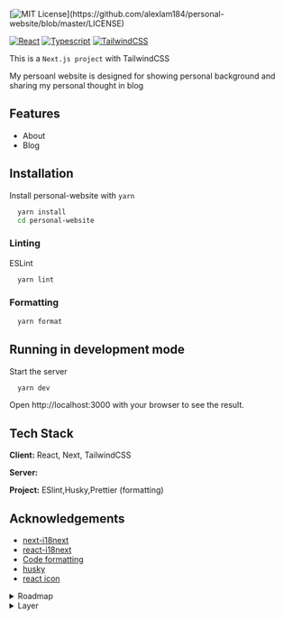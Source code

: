 [![MIT License](https://img.shields.io/apm/l/atomic-design-ui.svg?)](https://github.com/alexlam184/personal-website/blob/master/LICENSE)


[![React](https://img.shields.io/badge/React-20232A?style=for-the-badge&logo=react&logoColor=61DAFB)](https://reactjs.org/)
[![Typescript](https://img.shields.io/badge/TypeScript-007ACC?style=for-the-badge&logo=typescript&logoColor=white)](https://www.typescriptlang.org/)
[![TailwindCSS](https://img.shields.io/badge/Tailwind_CSS-38B2AC?style=for-the-badge&logo=tailwind-css&logoColor=white)](https://tailwindcss.com/)

This is a `Next.js project` with TailwindCSS 

My persoanl website is designed for showing personal background and sharing my personal thought in blog


## Features

- About
- Blog


## Installation

Install personal-website with `yarn`

```bash
  yarn install 
  cd personal-website
```

### Linting 

ESLint

```bash
  yarn lint
```

### Formatting

```bash
  yarn format
```
## Running in development mode

Start the server

```bash
  yarn dev
```

Open http://localhost:3000 with your browser to see the result.




## Tech Stack

**Client:** React, Next, TailwindCSS

**Server:** 

**Project:** ESlint,Husky,Prettier (formatting)


## Acknowledgements

 - [next-i18next](https://github.com/isaachinman/next-i18next)
 - [react-i18next](https://react.i18next.com/)
 - [Code formatting](https://gist.github.com/silver-xu/1dcceaa14c4f0253d9637d4811948437)
 - [husky](https://typicode.github.io/husky/#/)
 - [react icon](https://react-icons.github.io/react-icons/)

<details>
<summary>Roadmap</summary>

- Additional browser support

- Blog in CMS

- Markdown guide - Blog

- Readme guide - Blog

- Github guide - Blog

- Linux guide - Blog
</details>

<details>
<summary>Layer</summary>

| Components | z-index |
|--------------|-----------|
| header | 40 |

## License & Copyright

[MIT](https://github.com/alexlam184/personal-website/blob/master/LICENSE)

_2022-01-13_
